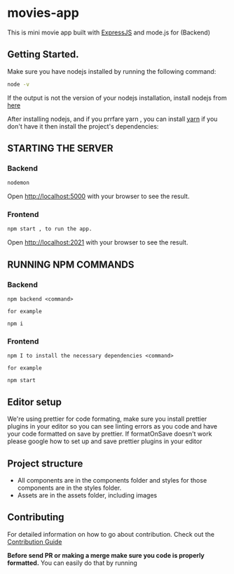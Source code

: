 # movies-app

This is mini movie app built with [ExpressJS](http://expressjs.com/) and mode.js for (Backend)

## Getting Started.

Make sure you have nodejs installed by running the following command:

```bash
node -v
```

If the output is not the version of your nodejs installation, install nodejs from [here](https://nodejs.org/en/download/)

After installing nodejs, and if you prrfare yarn , you can install [yarn](https://www.npmjs.com/package/yarn) if you don't have it then install the project's dependencies:



## STARTING THE SERVER

### Backend

```bash
nodemon 
```

Open [http://localhost:5000](http://localhost:5000) with your browser to see the result.

### Frontend

```bash
npm start , to run the app.

```

Open [http://localhost:2021](http://localhost:2021) with your browser to see the result.

## RUNNING NPM COMMANDS

### Backend

```
npm backend <command>

for example

npm i 
```

### Frontend

```
npm I to install the necessary dependencies <command>

for example

npm start 
```

## Editor setup

We're using prettier for code formating, make sure you install prettier plugins in your editor so you can
see linting errors as you code and have your code formatted on save by prettier. If formatOnSave doesn't work please google how to set up
and save prettier plugins in your editor

## Project structure

- All components are in the components folder and styles for those components are in the styles folder.
- Assets are in the assets folder, including images

## Contributing

For detailed information on how to go about contribution. Check out the [Contribution Guide](docs/CONTRIBUTING.md)

**Before send PR or making a merge make sure you code is properly formatted.** You can easily do that by running

```
